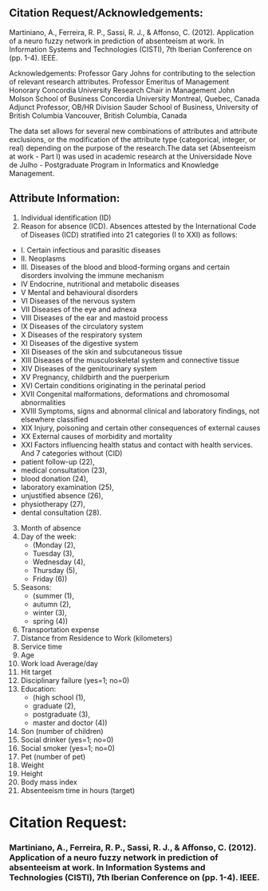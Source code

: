## Citation Request/Acknowledgements:
Martiniano, A., Ferreira, R. P., Sassi, R. J., & Affonso, C. (2012). Application of a neuro fuzzy network in prediction of absenteeism at work. In Information Systems and Technologies (CISTI), 7th Iberian Conference on (pp. 1-4). IEEE.

Acknowledgements: Professor Gary Johns for contributing to the selection of relevant research attributes. Professor Emeritus of Management Honorary Concordia University Research Chair in Management John Molson School of Business Concordia University Montreal, Quebec, Canada Adjunct Professor, OB/HR Division Sauder School of Business, University of British Columbia Vancouver, British Columbia, Canada


The data set allows for several new combinations of attributes and attribute exclusions, or the modification of the attribute type (categorical, integer, or real) depending on the purpose of the research.The data set (Absenteeism at work - Part I) was used in academic research at the Universidade Nove de Julho - Postgraduate Program in Informatics and Knowledge Management.


## Attribute Information:

1. Individual identification (ID)
2. Reason for absence (ICD).
Absences attested by the International Code of Diseases (ICD) stratified into 21 categories (I to XXI) as follows:
  - I. Certain infectious and parasitic diseases
  - II. Neoplasms
  - III. Diseases of the blood and blood-forming organs and certain disorders involving the immune mechanism
  - IV Endocrine, nutritional and metabolic diseases
  - V Mental and behavioural disorders
  - VI Diseases of the nervous system
  - VII Diseases of the eye and adnexa
  - VIII Diseases of the ear and mastoid process
  - IX Diseases of the circulatory system
  - X Diseases of the respiratory system
  - XI Diseases of the digestive system
  - XII Diseases of the skin and subcutaneous tissue
  - XIII Diseases of the musculoskeletal system and connective tissue
  - XIV Diseases of the genitourinary system
  - XV Pregnancy, childbirth and the puerperium
  - XVI Certain conditions originating in the perinatal period
  - XVII Congenital malformations, deformations and chromosomal abnormalities
  - XVIII Symptoms, signs and abnormal clinical and laboratory findings, not elsewhere classified
  - XIX Injury, poisoning and certain other consequences of external causes
  - XX External causes of morbidity and mortality
  - XXI Factors influencing health status and contact with health services.
And 7 categories without (CID)
  - patient follow-up (22), 
  - medical consultation (23), 
  - blood donation (24), 
  - laboratory examination (25), 
  - unjustified absence (26), 
  - physiotherapy (27), 
  - dental consultation (28).
3. Month of absence
4. Day of the week:
    - (Monday (2), 
    - Tuesday (3), 
    - Wednesday (4), 
    - Thursday (5), 
    - Friday (6))
5. Seasons:
    - (summer (1), 
    - autumn (2), 
    - winter (3), 
    - spring (4))
6. Transportation expense
7. Distance from Residence to Work (kilometers)
8. Service time
9. Age
10. Work load Average/day
11. Hit target
12. Disciplinary failure (yes=1; no=0)
13. Education:
    - (high school (1), 
    - graduate (2), 
    - postgraduate (3), 
    - master and doctor (4))
14. Son (number of children)
15. Social drinker (yes=1; no=0)
16. Social smoker (yes=1; no=0)
17. Pet (number of pet)
18. Weight
19. Height
20. Body mass index
21. Absenteeism time in hours (target)

# Citation Request:

### Martiniano, A., Ferreira, R. P., Sassi, R. J., & Affonso, C. (2012). Application of a neuro fuzzy network in prediction of absenteeism at work. In Information Systems and Technologies (CISTI), 7th Iberian Conference on (pp. 1-4). IEEE.
